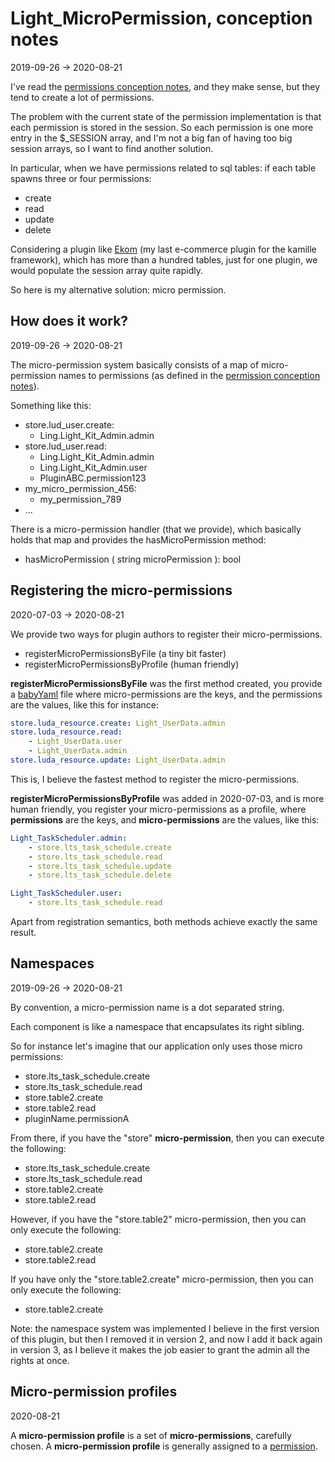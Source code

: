 Light_MicroPermission, conception notes
=================
2019-09-26 -> 2020-08-21





I've read the [permissions conception notes](https://github.com/lingtalfi/Light_User/blob/master/doc/pages/permission-conception-notes.md),
and they make sense, but they tend to create a lot of permissions.

The problem with the current state of the permission implementation is that each permission is stored in the session.
So each permission is one more entry in the $_SESSION array, and I'm not a big fan of having too big session arrays, 
so I want to find another solution.

In particular, when we have permissions related to sql tables: if each table spawns three or four permissions:

- create 
- read
- update
- delete

Considering a plugin like [Ekom](https://github.com/KamilleModules/Ekom) (my last e-commerce plugin for the kamille framework),
which has more than a hundred tables, just for one plugin, we would populate the session array quite rapidly.


So here is my alternative solution: micro permission.





How does it work?
-------------------
2019-09-26 -> 2020-08-21


The micro-permission system basically consists of a map of micro-permission names to permissions (as defined in the [permission conception notes](https://github.com/lingtalfi/Light_User/blob/master/doc/pages/permission-conception-notes.md)).

Something like this:

- store.lud_user.create:
    - Ling.Light_Kit_Admin.admin
- store.lud_user.read:
    - Ling.Light_Kit_Admin.admin
    - Ling.Light_Kit_Admin.user
    - PluginABC.permission123
- my_micro_permission_456:
    - my_permission_789
- ...


There is a micro-permission handler (that we provide), which basically holds that map and provides the hasMicroPermission method:


- hasMicroPermission ( string microPermission ): bool




Registering the micro-permissions
-----------
2020-07-03 -> 2020-08-21


We provide two ways for plugin authors to register their micro-permissions.


- registerMicroPermissionsByFile (a tiny bit faster)
- registerMicroPermissionsByProfile (human friendly)



**registerMicroPermissionsByFile** was the first method created, you provide a [babyYaml](https://github.com/lingtalfi/BabyYaml) file where micro-permissions are the keys,
and the permissions are the values, like this for instance:

```yaml 
store.luda_resource.create: Light_UserData.admin
store.luda_resource.read: 
    - Light_UserData.user
    - Light_UserData.admin
store.luda_resource.update: Light_UserData.admin
``` 


This is, I believe the fastest method to register the micro-permissions.


**registerMicroPermissionsByProfile** was added in 2020-07-03, and is more human friendly, you register your micro-permissions
as a profile, where **permissions** are the keys, and **micro-permissions** are the values, like this:


```yaml 
Light_TaskScheduler.admin:
    - store.lts_task_schedule.create
    - store.lts_task_schedule.read
    - store.lts_task_schedule.update
    - store.lts_task_schedule.delete

Light_TaskScheduler.user:
    - store.lts_task_schedule.read
```



Apart from registration semantics, both methods achieve exactly the same result.





Namespaces
---------------
2019-09-26 -> 2020-08-21


By convention, a micro-permission name is a dot separated string.

Each component is like a namespace that encapsulates its right sibling.

So for instance let's imagine that our application only uses those micro permissions:

- store.lts_task_schedule.create
- store.lts_task_schedule.read
- store.table2.create
- store.table2.read
- pluginName.permissionA


From there, if you have the "store" **micro-permission**, then you can execute the following:

- store.lts_task_schedule.create
- store.lts_task_schedule.read
- store.table2.create
- store.table2.read

However, if you have the "store.table2" micro-permission, then you can only execute the following:

- store.table2.create
- store.table2.read


If you have only the "store.table2.create" micro-permission, then you can only execute the following:

- store.table2.create



Note: the namespace system was implemented I believe in the first version of this plugin, but then I removed it in version 2,
and now I add it back again in version 3, as I believe it makes the job easier to grant the admin all the rights at once.

 


Micro-permission profiles
-----------------
2020-08-21


A **micro-permission profile** is a set of **micro-permissions**, carefully chosen. A **micro-permission profile**
is generally assigned to a [permission](https://github.com/lingtalfi/Light_User/blob/master/doc/pages/permission-conception-notes.md). 

 



